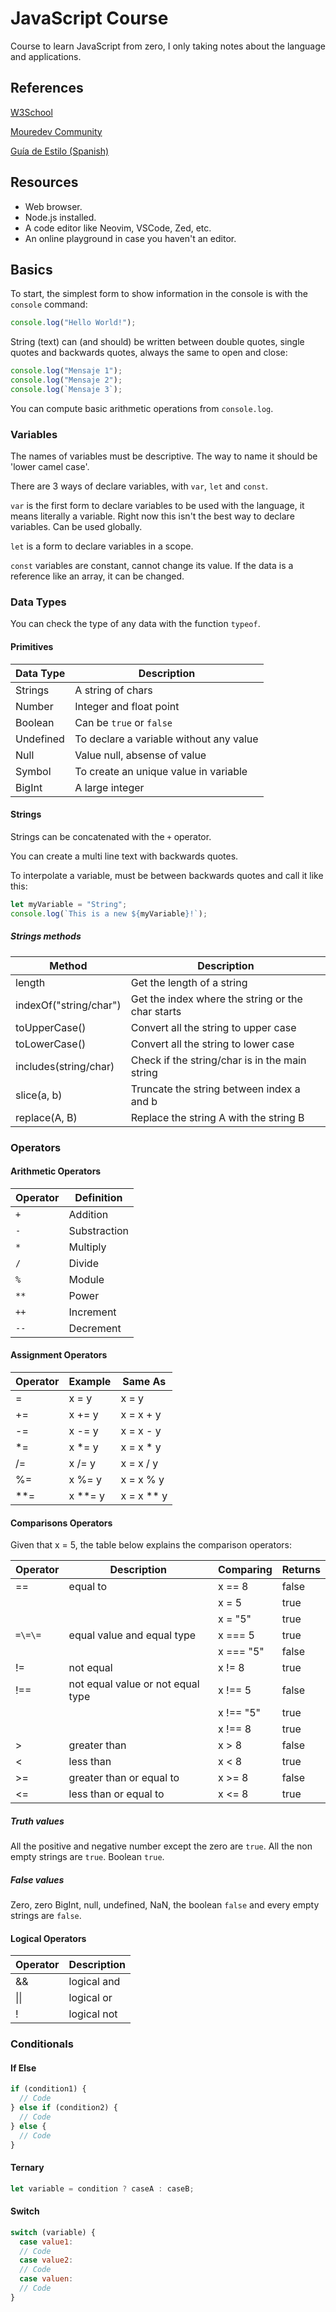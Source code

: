 # JavaScript Course

Course to learn JavaScript from zero, I only taking notes about the
language and applications.

## References

[W3School](https://www.w3schools.com/js/default.asp)

[Mouredev Community](https://www.mouredev-link/javascript)

[Guía de Estilo (Spanish)](https://github.com/paolocarrasco/javascript-style-guide)

## Resources

- Web browser.
- Node.js installed.
- A code editor like Neovim, VSCode, Zed, etc.
- An online playground in case you haven't an editor.

## Basics

To start, the simplest form to show information in the console
is with the `console` command:

```javascript
console.log("Hello World!");
```

String (text) can (and should) be written between double quotes,
single quotes and backwards quotes, always the same to open and close:

```javascript
console.log("Mensaje 1");
console.log("Mensaje 2");
console.log(`Mensaje 3`);
```

You can compute basic arithmetic operations from `console.log`.

### Variables

The names of variables must be descriptive. The way to name it
should be 'lower camel case'.

There are 3 ways of declare variables, with `var`, `let` and `const`.

`var` is the first form to declare variables to be used with the language,
it means literally a variable. Right now this isn't the best way to declare
variables. Can be used globally.

`let` is a form to declare variables in a scope.

`const` variables are constant, cannot change its value. If the data is
a reference like an array, it can be changed.

### Data Types

You can check the type of any data with the function `typeof`.

#### Primitives

| Data Type | Description                             |
| --------- | --------------------------------------- |
| Strings   | A string of chars                       |
| Number    | Integer and float point                 |
| Boolean   | Can be `true` or `false`                |
| Undefined | To declare a variable without any value |
| Null      | Value null, absense of value            |
| Symbol    | To create an unique value in variable   |
| BigInt    | A large integer                         |

#### Strings

Strings can be concatenated with the `+` operator.

You can create a multi line text with backwards quotes.

To interpolate a variable, must be between backwards quotes and call it like this:

```javascript
let myVariable = "String";
console.log(`This is a new ${myVariable}!`);
```

##### Strings methods

| Method                 | Description                                       |
| ---------------------- | ------------------------------------------------- |
| length                 | Get the length of a string                        |
| indexOf("string/char") | Get the index where the string or the char starts |
| toUpperCase()          | Convert all the string to upper case              |
| toLowerCase()          | Convert all the string to lower case              |
| includes(string/char)  | Check if the string/char is in the main string    |
| slice(a, b)            | Truncate the string between index a and b         |
| replace(A, B)          | Replace the string A with the string B            |

### Operators

#### Arithmetic Operators

| Operator | Definition   |
| -------- | ------------ |
| `+`      | Addition     |
| `-`      | Substraction |
| `*`      | Multiply     |
| `/`      | Divide       |
| `%`      | Module       |
| `**`     | Power        |
| `++`     | Increment    |
| `--`     | Decrement    |

#### Assignment Operators

| Operator | Example   | Same As      |
| -------- | --------- | ------------ |
| =        | x = y     | x = y        |
| +=       | x += y    | x = x + y    |
| -=       | x -= y    | x = x - y    |
| \*=      | x \*= y   | x = x \* y   |
| /=       | x /= y    | x = x / y    |
| %=       | x %= y    | x = x % y    |
| \*\*=    | x \*\*= y | x = x \*\* y |

#### Comparisons Operators

Given that x = 5, the table below explains the comparison operators:

| Operator | Description                       | Comparing   | Returns |
| -------- | --------------------------------- | ----------- | ------- |
| =\=      | equal to                          | x =\= 8     | false   |
|          |                                   | x = 5       | true    |
|          |                                   | x = "5"     | true    |
| `=\=\=`  | equal value and equal type        | x =\=\= 5   | true    |
|          |                                   | x =\=\= "5" | false   |
| !=       | not equal                         | x != 8      | true    |
| !=\=     | not equal value or not equal type | x !=\= 5    | false   |
|          |                                   | x !=\= "5"  | true    |
|          |                                   | x !=\= 8    | true    |
| >        | greater than                      | x > 8       | false   |
| <        | less than                         | x < 8       | true    |
| >=       | greater than or equal to          | x >= 8      | false   |
| <=       | less than or equal to             | x <= 8      | true    |

##### Truth values

All the positive and negative number except the zero are `true`.
All the non empty strings are `true`.
Boolean `true`.

##### False values

Zero, zero BigInt, null, undefined, NaN, the boolean `false` and
every empty strings are `false`.

#### Logical Operators

| Operator | Description |
| -------- | ----------- |
| &&       | logical and |
| \|\|     | logical or  |
| !        | logical not |

### Conditionals

#### If Else

```javascript
if (condition1) {
  // Code
} else if (condition2) {
  // Code
} else {
  // Code
}
```

#### Ternary

```javascript
let variable = condition ? caseA : caseB;
```

#### Switch

```javascript
switch (variable) {
  case value1:
  // Code
  case value2:
  // Code
  case valuen:
  // Code
}
```

